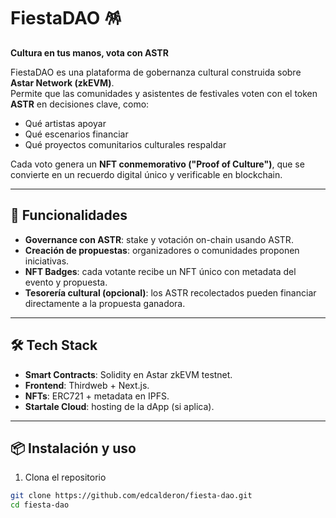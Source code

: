 # FiestaDAO 🪅  
**Cultura en tus manos, vota con ASTR**

FiestaDAO es una plataforma de gobernanza cultural construida sobre **Astar Network (zkEVM)**.  
Permite que las comunidades y asistentes de festivales voten con el token **ASTR** en decisiones clave, como:  
- Qué artistas apoyar  
- Qué escenarios financiar  
- Qué proyectos comunitarios culturales respaldar  

Cada voto genera un **NFT conmemorativo ("Proof of Culture")**, que se convierte en un recuerdo digital único y verificable en blockchain.  

---

## 🚀 Funcionalidades
- **Governance con ASTR**: stake y votación on-chain usando ASTR.  
- **Creación de propuestas**: organizadores o comunidades proponen iniciativas.  
- **NFT Badges**: cada votante recibe un NFT único con metadata del evento y propuesta.  
- **Tesorería cultural (opcional)**: los ASTR recolectados pueden financiar directamente a la propuesta ganadora.  

---

## 🛠️ Tech Stack
- **Smart Contracts**: Solidity en Astar zkEVM testnet.  
- **Frontend**: Thirdweb + Next.js.  
- **NFTs**: ERC721 + metadata en IPFS.  
- **Startale Cloud**: hosting de la dApp (si aplica).  

---

## 📦 Instalación y uso
1. Clona el repositorio  
```bash
git clone https://github.com/edcalderon/fiesta-dao.git
cd fiesta-dao
